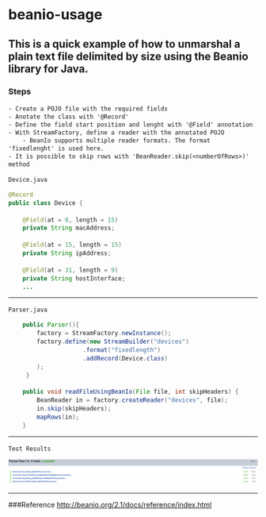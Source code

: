 # beanio-usage
## This is a quick example of how to unmarshal a plain text file delimited by size using the Beanio library for Java.
### Steps
    - Create a POJO file with the required fields
    - Anotate the class with '@Record'
    - Define the field start position and lenght with '@Field' annotation
    - With StreamFactory, define a reader with the annotated POJO
        - BeanIo supports multiple reader formats. The format 'fixedlenght' is used here.
    - It is possible to skip rows with 'BeanReader.skip(<numberOfRows>)' method

`Device.java`
```java
@Record
public class Device {

    @Field(at = 0, length = 15)
    private String macAddress;

    @Field(at = 15, length = 15)
    private String ipAddress;

    @Field(at = 31, length = 9)
    private String hostInterface;
    ...
```
___
`Parser.java`
```java
    public Parser(){
        factory = StreamFactory.newInstance();
        factory.define(new StreamBuilder("devices")
                     .format("fixedlength")
                     .addRecord(Device.class)
        );
     }

    public void readFileUsingBeanIo(File file, int skipHeaders) {
        BeanReader in = factory.createReader("devices", file);
        in.skip(skipHeaders);
        mapRows(in);
    }
```
___
`Test Results`

![Results](test-results.png)
___
###Reference
http://beanio.org/2.1/docs/reference/index.html


